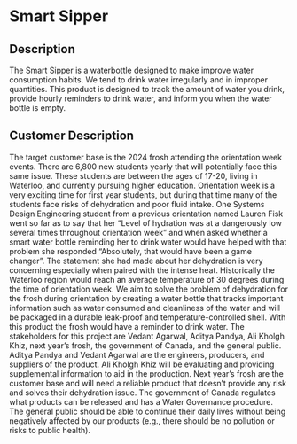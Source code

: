 # Smart Sipper
## Description

The Smart Sipper is a waterbottle designed to make improve water consumption habits. We tend to drink water irregularly and in improper quantities. This product is designed to track the amount of water you drink, provide hourly reminders to drink water, and inform you when the water bottle is empty.

## Customer Description

The target customer base is the 2024 frosh attending the orientation week events. There are 6,800 new students yearly that will potentially face this same issue. These students are between the ages of 17-20, living in Waterloo, and currently pursuing higher education. Orientation week is a very exciting time for first year students, but during that time many of the students face risks of dehydration and poor fluid intake. One Systems Design Engineering student from a previous orientation named Lauren Fisk went so far as to say that her “Level of hydration was at a dangerously low several times throughout orientation week” and when asked whether a smart water bottle reminding her to drink water would have helped with that problem she responded “Absolutely, that would have been a game changer”. The statement she had made about her dehydration is very concerning especially when paired with the intense heat. Historically the Waterloo region would reach an average temperature of 30 degrees during the time of orientation week. We aim to solve the problem of dehydration for the frosh during orientation by creating a water bottle that tracks important information such as water consumed and cleanliness of the water and will be packaged in a durable leak-proof and temperature-controlled shell. With this product the frosh would have a reminder to drink water. The stakeholders for this project are Vedant Agarwal, Aditya Pandya, Ali Kholgh Khiz, next year’s frosh, the government of Canada, and the general public. Aditya Pandya and Vedant Agarwal are the engineers, producers, and suppliers of the product. Ali Kholgh Khiz will be evaluating and providing supplemental information to aid in the production. Next year’s frosh are the customer base and will need a reliable product that doesn’t provide any risk and solves their dehydration issue. The government of Canada regulates what products can be released and has a Water Governance procedure. The general public should be able to continue their daily lives without being negatively affected by our products (e.g., there should be no pollution or risks to public health).  
